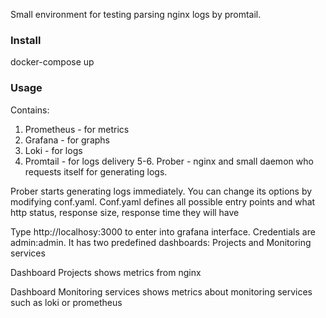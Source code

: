 
Small environment for testing parsing nginx logs by promtail.  

### Install

docker-compose up 

### Usage

Contains:

1. Prometheus - for metrics 
2. Grafana - for graphs
3. Loki - for logs
4. Promtail - for logs delivery
5-6. Prober - nginx and small daemon who requests itself for generating logs.

Prober starts generating logs immediately. You can change its options by modifying conf.yaml.
Conf.yaml defines all possible entry points and what http status, response size, response time they will have

Type http://localhosy:3000 to enter into grafana interface.
Credentials are admin:admin. 
It has two predefined dashboards: Projects and Monitoring services

Dashboard Projects shows metrics from nginx

Dashboard Monitoring services shows metrics about monitoring services such as loki or prometheus


 

 
